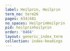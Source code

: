 ```yaml
---
label: Heilprin, Heilprin
term_no: term26
pages: 634|681
no_spaces: HeilprinHeilprin
pid: heilprinheilprin
order: '0404'
layout: generic_index_term
collection: index-headings
---
```


